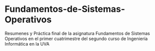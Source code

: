 # Fundamentos-de-Sistemas-Operativos
Resumenes y Práctica final de la asignatura Fundamentos de Sistemas Operativos en el primer cuatrimestre del segundo curso de Ingeniería Informática en la UVA
